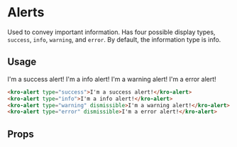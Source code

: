 # Alerts
Used to convey important information. Has four possible display types, `success`, `info`, `warning`, and `error`. By default,
the information type is info. 

## Usage

<style>
    .kro-docs-alerts-container > * {
        margin: 1rem 0;
    }
</style>
<div class="kro-docs-alerts-container">
    <kro-alert type="success">I'm a success alert!</kro-alert>
    <kro-alert type="info">I'm a info alert!</kro-alert>
    <kro-alert type="warning" dismissible>I'm a warning alert!</kro-alert>
    <kro-alert type="error" dismissible>I'm a error alert!</kro-alert>
</div>

```html
<kro-alert type="success">I'm a success alert!</kro-alert>
<kro-alert type="info">I'm a info alert!</kro-alert>
<kro-alert type="warning" dismissible>I'm a warning alert!</kro-alert>
<kro-alert type="error" dismissible>I'm a error alert!</kro-alert>
```

## Props
<app-prop-definition name="type" type="Enum(warning, error, info, success)" value="info" description="Sets the type of the alert"></app-prop-definition>
<app-prop-definition name="dismissible" type="Boolean" value="false" description="Makes the alert dismissible"></app-prop-definition>
<app-prop-definition name="icon" type="string" value="undefined" description="Overrides the alert icon"></app-prop-definition>
<app-prop-definition name="tag" type="string" value="div" description="Custom tag for the element to use"></app-prop-definition>